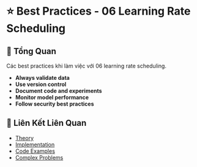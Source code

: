 # ⭐ Best Practices - 06 Learning Rate Scheduling

## 🎯 Tổng Quan

Các best practices khi làm việc với 06 learning rate scheduling.

- **Always validate data**
- **Use version control**
- **Document code and experiments**
- **Monitor model performance**
- **Follow security best practices**

## 🔗 Liên Kết Liên Quan

- [Theory](./THEORY_06_learning_rate_scheduling.md)
- [Implementation](./IMPLEMENTATION_06_learning_rate_scheduling.md)
- [Code Examples](./CODE_EXAMPLES_06_learning_rate_scheduling.md)
- [Complex Problems](./COMPLEX_PROBLEMS.md)
